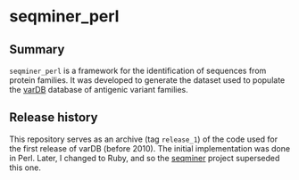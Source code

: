 seqminer_perl
=============

Summary
-------

`seqminer_perl` is a framework for the identification of sequences from protein families. It was developed to generate the dataset used to populate the [varDB](http://vardb.org) database of antigenic variant families.

Release history
---------------

This repository serves as an archive (tag `release_1`) of the code used for the first release of varDB (before 2010). The initial implementation was done in Perl. Later, I changed to Ruby, and so the [seqminer](https://github.com/ddiez/seqminer) project superseded this one.
